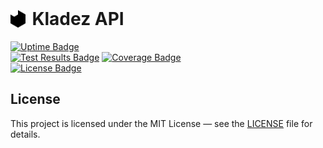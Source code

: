 # <img alt="Logo" src="https://raw.githubusercontent.com/kladez/assets/main/svg/logo.svg" style="height: 1em; position: relative; top: 0.125em; margin-right: 0.125em"> Kladez API

[![Uptime Badge][uptime-badge]][uptime-badge]
\
[![Test Results Badge][tests-badge]][tests-url]
[![Coverage Badge][coverage-badge]][coverage-url]
\
[![License Badge][license-badge]](LICENSE)

## License

This project is licensed under the MIT License — see the [LICENSE](LICENSE) file for details.


[uptime-badge]: https://img.shields.io/uptimerobot/ratio/m795031693-ba4eb19f16952b0092e4f7e6

[tests-badge]: https://github.com/kladez/api/workflows/Tests/badge.svg
[tests-url]: https://dev.azure.com/kladez/OpenSource/_build/latest?definitionId=98&view=ms.vss-test-web.build-test-results-tab

[coverage-badge]: https://img.shields.io/azure-devops/coverage/kladez/opensource/98/main
[coverage-url]: https://codecov.io/gh/kladez/api

[license-badge]: https://img.shields.io/github/license/kladez/api
